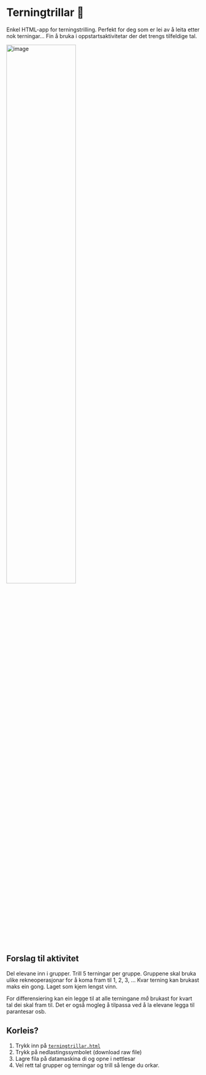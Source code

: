 # Terningtrillar 🎲
Enkel HTML-app for terningstrilling. Perfekt for deg som er lei av å leita etter nok terningar... 
Fin å bruka i oppstartsaktivitetar der det trengs tilfeldige tal. 

<img width="60%" alt="image" src="https://github.com/user-attachments/assets/8caad40a-26df-4c2f-aaa9-d891d4ab7159" />

## Forslag til aktivitet

Del elevane inn i grupper. Trill 5 terningar per gruppe. Gruppene skal bruka ulike rekneoperasjonar for å koma fram til 1, 2, 3, ... 
Kvar terning kan brukast maks ein gong. Laget som kjem lengst vinn. 

For differensiering kan ein legge til at alle terningane *må* brukast for kvart tal dei skal fram til. Det er også mogleg å tilpassa ved å la elevane legga til parantesar osb.

## Korleis?

1) Trykk inn på [`terningtrillar.html`](https://github.com/lektorodd/terningtrillar/blob/main/terningtrillar.html)
2) Trykk på nedlastingssymbolet (download raw file)
3) Lagre fila på datamaskina di og opne i nettlesar
4) Vel rett tal grupper og terningar og trill så lenge du orkar. 
